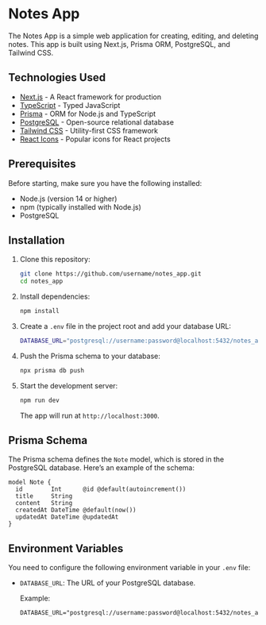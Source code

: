 # Notes App

The Notes App is a simple web application for creating, editing, and deleting notes. This app is built using Next.js, Prisma ORM, PostgreSQL, and Tailwind CSS.

## Technologies Used

- [Next.js](https://nextjs.org/) - A React framework for production
- [TypeScript](https://www.typescriptlang.org/) - Typed JavaScript
- [Prisma](https://www.prisma.io/) - ORM for Node.js and TypeScript
- [PostgreSQL](https://www.postgresql.org/) - Open-source relational database
- [Tailwind CSS](https://tailwindcss.com/) - Utility-first CSS framework
- [React Icons](https://react-icons.github.io/react-icons/) - Popular icons for React projects

## Prerequisites

Before starting, make sure you have the following installed:

- Node.js (version 14 or higher)
- npm (typically installed with Node.js)
- PostgreSQL

## Installation

1. Clone this repository:
   ```bash
   git clone https://github.com/username/notes_app.git
   cd notes_app
   ```

2. Install dependencies:
   ```bash
   npm install
   ```

3. Create a `.env` file in the project root and add your database URL:
   ```bash
   DATABASE_URL="postgresql://username:password@localhost:5432/notes_app"
   ```

4. Push the Prisma schema to your database:
   ```bash
   npx prisma db push
   ```

5. Start the development server:
   ```bash
   npm run dev
   ```

   The app will run at `http://localhost:3000`.


## Prisma Schema

The Prisma schema defines the `Note` model, which is stored in the PostgreSQL database. Here’s an example of the schema:

```prisma
model Note {
  id        Int      @id @default(autoincrement())
  title     String
  content   String
  createdAt DateTime @default(now())
  updatedAt DateTime @updatedAt
}
```

## Environment Variables

You need to configure the following environment variable in your `.env` file:

- `DATABASE_URL`: The URL of your PostgreSQL database.

  Example:
  ```env
  DATABASE_URL="postgresql://username:password@localhost:5432/notes_app"
  ```
